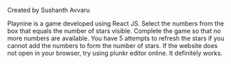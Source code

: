 Created by Sushanth Avvaru

Playnine is a game developed using React JS.
Select the numbers from the box that equals the number of stars visible.
Complete the game so that no more numbers are available.
You have 5 attempts to refresh the stars if you cannot add the numbers to form the number of stars.
If the website does not open in your browser, try using plunkr editor online. It definitely works.
